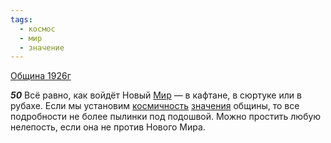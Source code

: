 ```yaml
---
tags:
  - космос
  - мир
  - значение
---
```


[Община 1926г](/agni/1926)

___50___
Всё равно, как войдёт Новый [Мир](/tag/#мир) — в кафтане, в сюртуке или в рубахе. Если мы установим [космичность](/tag/#космос) [значения](/tag/#значение) общины, то все подробности не более пылинки под подошвой. Можно простить любую нелепость, если она не против Нового Мира.   

